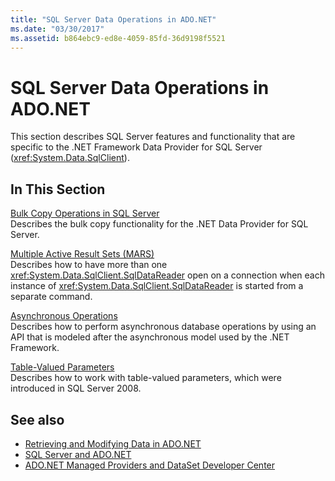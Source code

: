 ```yaml
---
title: "SQL Server Data Operations in ADO.NET"
ms.date: "03/30/2017"
ms.assetid: b864ebc9-ed8e-4059-85fd-36d9198f5521
---
```

# SQL Server Data Operations in ADO.NET
This section describes SQL Server features and functionality that are specific to the .NET Framework Data Provider for SQL Server (<xref:System.Data.SqlClient>).  
  
## In This Section  
 [Bulk Copy Operations in SQL Server](../../../../../docs/framework/data/adonet/sql/bulk-copy-operations-in-sql-server.md)  
 Describes the bulk copy functionality for the .NET Data Provider for SQL Server.  
  
 [Multiple Active Result Sets (MARS)](../../../../../docs/framework/data/adonet/sql/multiple-active-result-sets-mars.md)  
 Describes how to have more than one <xref:System.Data.SqlClient.SqlDataReader> open on a connection when each instance of <xref:System.Data.SqlClient.SqlDataReader> is started from a separate command.  
  
 [Asynchronous Operations](../../../../../docs/framework/data/adonet/sql/asynchronous-operations.md)  
 Describes how to perform asynchronous database operations by using an API that is modeled after the asynchronous model used by the .NET Framework.  
  
 [Table-Valued Parameters](../../../../../docs/framework/data/adonet/sql/table-valued-parameters.md)  
 Describes how to work with table-valued parameters, which were introduced in SQL Server 2008.  
  
## See also
- [Retrieving and Modifying Data in ADO.NET](../../../../../docs/framework/data/adonet/retrieving-and-modifying-data.md)
- [SQL Server and ADO.NET](../../../../../docs/framework/data/adonet/sql/index.md)
- [ADO.NET Managed Providers and DataSet Developer Center](https://go.microsoft.com/fwlink/?LinkId=217917)
